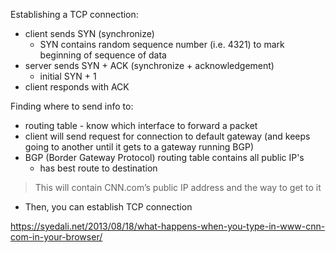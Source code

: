 Establishing a TCP connection:
- client sends SYN (synchronize)
	- SYN contains random sequence number (i.e. 4321) to mark beginning  of sequence of data
- server sends SYN + ACK (synchronize + acknowledgement)
	- initial SYN + 1
- client responds with ACK

Finding where to send info to:
- routing table - know which interface to forward a packet
- client will send request for connection to default gateway (and keeps going to another until it gets to a gateway running BGP)
- BGP (Border Gateway Protocol) routing table contains all public IP's
	- has best route to destination
> This will contain CNN.com’s public IP address and the way to get to it
- Then, you can establish TCP connection


https://syedali.net/2013/08/18/what-happens-when-you-type-in-www-cnn-com-in-your-browser/